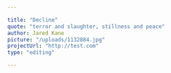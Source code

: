```yaml
---

title: "Decline"
quote: "terror and slaughter, stillness and peace"
author: Jared Kane
picture: "/uploads/1132884.jpg"
projectUrl: "http://test.com"
type: "editing"

---
```

